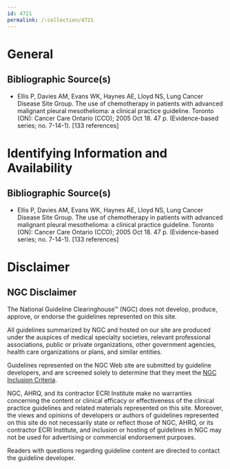 ```yaml
---
id: 4721
permalink: /:collection/4721
---
```


# General

## Bibliographic Source(s)

- Ellis P, Davies AM, Evans WK, Haynes AE, Lloyd NS, Lung Cancer Disease Site Group. The use of chemotherapy in patients with advanced malignant pleural mesothelioma: a clinical practice guideline. Toronto (ON): Cancer Care Ontario (CCO); 2005 Oct 18. 47 p. (Evidence-based series; no. 7-14-1). [133 references]

# Identifying Information and Availability

## Bibliographic Source(s)

- Ellis P, Davies AM, Evans WK, Haynes AE, Lloyd NS, Lung Cancer Disease Site Group. The use of chemotherapy in patients with advanced malignant pleural mesothelioma: a clinical practice guideline. Toronto (ON): Cancer Care Ontario (CCO); 2005 Oct 18. 47 p. (Evidence-based series; no. 7-14-1). [133 references]

# Disclaimer

## NGC Disclaimer

The National Guideline Clearinghouse™ (NGC) does not develop, produce, approve, or endorse the guidelines represented on this site.

All guidelines summarized by NGC and hosted on our site are produced under the auspices of medical specialty societies, relevant professional associations, public or private organizations, other government agencies, health care organizations or plans, and similar entities.

Guidelines represented on the NGC Web site are submitted by guideline developers, and are screened solely to determine that they meet the [NGC Inclusion Criteria](/help-and-about/summaries/inclusion-criteria).

NGC, AHRQ, and its contractor ECRI Institute make no warranties concerning the content or clinical efficacy or effectiveness of the clinical practice guidelines and related materials represented on this site. Moreover, the views and opinions of developers or authors of guidelines represented on this site do not necessarily state or reflect those of NGC, AHRQ, or its contractor ECRI Institute, and inclusion or hosting of guidelines in NGC may not be used for advertising or commercial endorsement purposes.

Readers with questions regarding guideline content are directed to contact the guideline developer.

